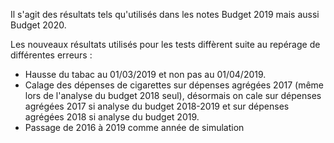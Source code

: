 Il s'agit des résultats tels qu'utilisés dans les notes Budget 2019 mais aussi Budget 2020.

Les nouveaux résultats utilisés pour les tests diffèrent suite au repérage de différentes erreurs :

  - Hausse du tabac au 01/03/2019 et non pas au 01/04/2019.
  - Calage des dépenses de cigarettes sur dépenses agrégées 2017 (même lors de l'analyse du budget 2018 seul), désormais on cale sur dépenses agrégées 2017 si analyse du budget 2018-2019 et sur dépenses agrégées 2018 si analyse du budget 2019.
  - Passage de 2016 à 2019 comme année de simulation